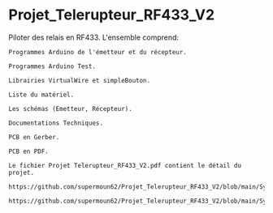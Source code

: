 # Projet_Telerupteur_RF433_V2
Piloter des relais en RF433. L'ensemble comprend:

    Programmes Arduino de l'émetteur et du récepteur.

    Programmes Arduino Test.

    Librairies VirtualWire et simpleBouton.

    Liste du matériel.

    Les schémas (Emetteur, Récepteur).

    Documentations Techniques.

    PCB en Gerber.

    PCB en PDF.

    Le fichier Projet Telerupteur_RF433_V2.pdf contient le détail du projet.

    https://github.com/supermoun62/Projet_Telerupteur_RF433_V2/blob/main/Synopsis_PCB_Telerupteur_Emetteur_V2.png

    https://github.com/supermoun62/Projet_Telerupteur_RF433_V2/blob/main/Synopsis_PCB_Telerupteur_Recepteur_V2.png
